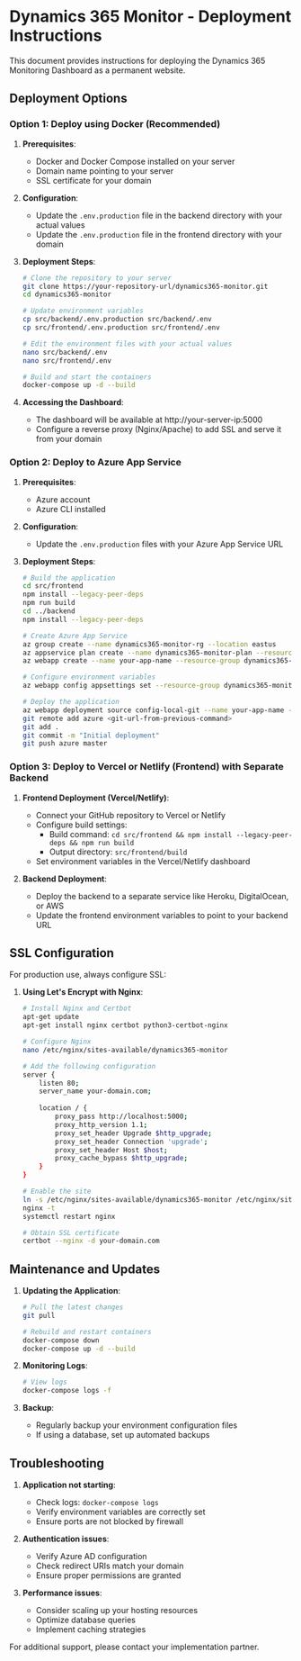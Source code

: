 # Dynamics 365 Monitor - Deployment Instructions

This document provides instructions for deploying the Dynamics 365 Monitoring Dashboard as a permanent website.

## Deployment Options

### Option 1: Deploy using Docker (Recommended)

1. **Prerequisites**:
   - Docker and Docker Compose installed on your server
   - Domain name pointing to your server
   - SSL certificate for your domain

2. **Configuration**:
   - Update the `.env.production` file in the backend directory with your actual values
   - Update the `.env.production` file in the frontend directory with your domain

3. **Deployment Steps**:
   ```bash
   # Clone the repository to your server
   git clone https://your-repository-url/dynamics365-monitor.git
   cd dynamics365-monitor

   # Update environment variables
   cp src/backend/.env.production src/backend/.env
   cp src/frontend/.env.production src/frontend/.env
   
   # Edit the environment files with your actual values
   nano src/backend/.env
   nano src/frontend/.env

   # Build and start the containers
   docker-compose up -d --build
   ```

4. **Accessing the Dashboard**:
   - The dashboard will be available at http://your-server-ip:5000
   - Configure a reverse proxy (Nginx/Apache) to add SSL and serve it from your domain

### Option 2: Deploy to Azure App Service

1. **Prerequisites**:
   - Azure account
   - Azure CLI installed

2. **Configuration**:
   - Update the `.env.production` files with your Azure App Service URL

3. **Deployment Steps**:
   ```bash
   # Build the application
   cd src/frontend
   npm install --legacy-peer-deps
   npm run build
   cd ../backend
   npm install --legacy-peer-deps

   # Create Azure App Service
   az group create --name dynamics365-monitor-rg --location eastus
   az appservice plan create --name dynamics365-monitor-plan --resource-group dynamics365-monitor-rg --sku B1
   az webapp create --name your-app-name --resource-group dynamics365-monitor-rg --plan dynamics365-monitor-plan --runtime "NODE|16-lts"

   # Configure environment variables
   az webapp config appsettings set --resource-group dynamics365-monitor-rg --name your-app-name --settings @.env

   # Deploy the application
   az webapp deployment source config-local-git --name your-app-name --resource-group dynamics365-monitor-rg
   git remote add azure <git-url-from-previous-command>
   git add .
   git commit -m "Initial deployment"
   git push azure master
   ```

### Option 3: Deploy to Vercel or Netlify (Frontend) with Separate Backend

1. **Frontend Deployment (Vercel/Netlify)**:
   - Connect your GitHub repository to Vercel or Netlify
   - Configure build settings:
     - Build command: `cd src/frontend && npm install --legacy-peer-deps && npm run build`
     - Output directory: `src/frontend/build`
   - Set environment variables in the Vercel/Netlify dashboard

2. **Backend Deployment**:
   - Deploy the backend to a separate service like Heroku, DigitalOcean, or AWS
   - Update the frontend environment variables to point to your backend URL

## SSL Configuration

For production use, always configure SSL:

1. **Using Let's Encrypt with Nginx**:
   ```bash
   # Install Nginx and Certbot
   apt-get update
   apt-get install nginx certbot python3-certbot-nginx

   # Configure Nginx
   nano /etc/nginx/sites-available/dynamics365-monitor

   # Add the following configuration
   server {
       listen 80;
       server_name your-domain.com;
       
       location / {
           proxy_pass http://localhost:5000;
           proxy_http_version 1.1;
           proxy_set_header Upgrade $http_upgrade;
           proxy_set_header Connection 'upgrade';
           proxy_set_header Host $host;
           proxy_cache_bypass $http_upgrade;
       }
   }

   # Enable the site
   ln -s /etc/nginx/sites-available/dynamics365-monitor /etc/nginx/sites-enabled/
   nginx -t
   systemctl restart nginx

   # Obtain SSL certificate
   certbot --nginx -d your-domain.com
   ```

## Maintenance and Updates

1. **Updating the Application**:
   ```bash
   # Pull the latest changes
   git pull

   # Rebuild and restart containers
   docker-compose down
   docker-compose up -d --build
   ```

2. **Monitoring Logs**:
   ```bash
   # View logs
   docker-compose logs -f
   ```

3. **Backup**:
   - Regularly backup your environment configuration files
   - If using a database, set up automated backups

## Troubleshooting

1. **Application not starting**:
   - Check logs: `docker-compose logs`
   - Verify environment variables are correctly set
   - Ensure ports are not blocked by firewall

2. **Authentication issues**:
   - Verify Azure AD configuration
   - Check redirect URIs match your domain
   - Ensure proper permissions are granted

3. **Performance issues**:
   - Consider scaling up your hosting resources
   - Optimize database queries
   - Implement caching strategies

For additional support, please contact your implementation partner.
